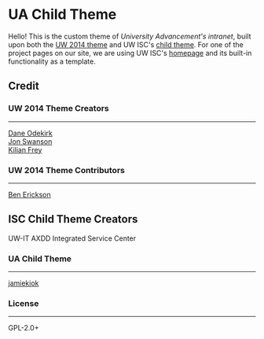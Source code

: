 
# UA Child Theme

Hello! This is the custom theme of *University Advancement's intranet*, built upon both the [UW 2014 theme](https://github.com/uweb/uw-2014) and UW ISC's [child theme](https://github.com/UW-ISC/isc-uw-child/blob/7c98c7253ab26d8c62d5274dfe342433f1f566d4/setup/class.isc-hero-quicklinks.php). For one of the project pages on our site, we are using UW ISC's [homepage](isc.uw.edu) and its built-in functionality as a template. 


## Credit 

### UW 2014 Theme Creators 
- - - 
[Dane Odekirk](https://github.com/daneodekirk)  
[Jon Swanson](https://github.com/swansong)  
[Kilian Frey](https://github.com/kilianf)  

### UW 2014 Theme Contributors
- - -
[Ben Erickson](https://github.com/nambuben)

## ISC Child Theme Creators
UW-IT AXDD 
Integrated Service Center 

### UA Child Theme
- - - 
[jamiekiok](https://github.com/jamiekiok)

### License
- - - 
GPL-2.0+
